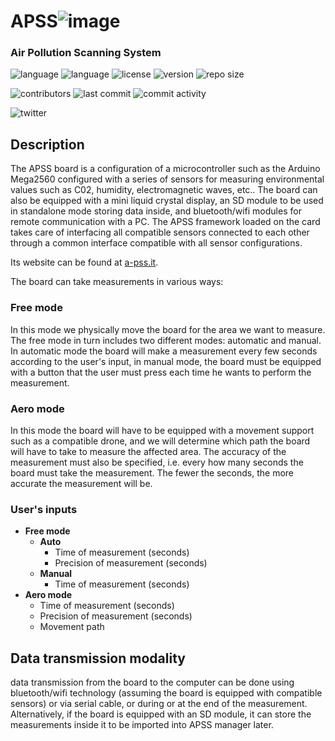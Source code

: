 # **APSS**![image](https://avatars1.githubusercontent.com/u/57671915?s=200&v=4)
### **Air Pollution Scanning System**
![language](https://img.shields.io/badge/lang-Python-blue?style=flat-square)
![language](https://img.shields.io/badge/lang-bash-green?style=flat-square)
![license](https://img.shields.io/badge/license-GPLv3-yellow?style=flat-square)
![version](https://img.shields.io/badge/version-v1.0.beta1-green?style=flat-square)
![repo size](https://img.shields.io/github/repo-size/apssproject/apss.svg?style=flat-square)

![contributors](https://img.shields.io/github/contributors/apssproject/apss.svg?style=flat-square)
![last commit](https://img.shields.io/github/last-commit/apssproject/apss.svg?style=flat-square)
![commit activity](https://img.shields.io/github/commit-activity/y/apssproject/apss.svg?style=flat-square)

![twitter](https://img.shields.io/twitter/follow/apss?label=Follow&style=social)

## **Description**
The APSS board is a configuration of a microcontroller such as the Arduino Mega2560 configured with a series of sensors for measuring environmental values such as C02, humidity, electromagnetic waves, etc..
The board can also be equipped with a mini liquid crystal display, an SD module to be used in standalone mode storing data inside, and bluetooth/wifi modules for remote communication with a PC.
The APSS framework loaded on the card takes care of interfacing all compatible sensors connected to each other through a common interface compatible with all sensor configurations.

Its website can be found at [a-pss.it](https://a-pss.iit).

The board can take measurements in various ways:
### **Free mode**
In this mode we physically move the board for the area we want to measure. The free mode in turn includes two different modes: automatic and manual. In automatic mode the board will make a measurement every few seconds according to the user's input, in manual mode, the board must be equipped with a button that the user must press each time he wants to perform the measurement.

### **Aero mode**
In this mode the board will have to be equipped with a movement support such as a compatible drone, and we will determine which path the board will have to take to measure the affected area. The accuracy of the measurement must also be specified, i.e. every how many seconds the board must take the measurement. The fewer the seconds, the more accurate the measurement will be.

### **User's inputs**
- **Free mode**
  - **Auto**
    - Time of measurement (seconds)
    - Precision of measurement (seconds)
  - **Manual**
    - Time of measurement (seconds)
- **Aero mode**
  - Time of measurement (seconds)
  - Precision of measurement (seconds)
  - Movement path

## **Data transmission modality**
data transmission from the board to the computer can be done using bluetooth/wifi technology (assuming the board is equipped with compatible sensors) or via serial cable, or during or at the end of the measurement. Alternatively, if the board is equipped with an SD module, it can store the measurements inside it to be imported into APSS manager later.
